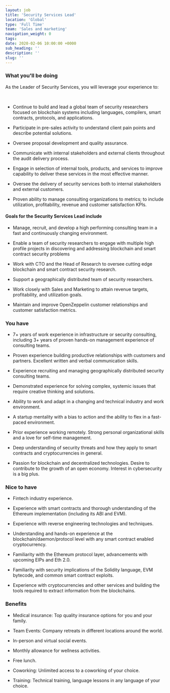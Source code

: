 ```yaml
---
layout: job
title: 'Security Services Lead'
location: 'Global'
type: 'Full Time'
team: 'Sales and marketing'
navigation_weight: 0
tags:
date: 2020-02-06 10:00:00 +0000
sub_heading: ''
description: ''
slug: ''
---
```


<div class="requirements">
  <h3 class="job-description-title">What you'll be doing</h3>
  <p>As the Leader of Security Services, you will leverage your experience to:</p>
  <br>
</div>

<div class="requirements">
  <ul>
    <li><p>
      Continue to build and lead a global team of security researchers focused on blockchain systems including languages, compilers, smart contracts, protocols, and applications.
    </p></li>
    <li><p>
      Participate in pre-sales activity to understand client pain points and describe potential solutions.
    </p></li>
    <li><p>
      Oversee proposal development and quality assurance.
    </p></li>
    <li><p>
      Communicate with internal stakeholders and external clients throughout the audit delivery process.
    </p></li>
    <li><p>
      Engage in selection of internal tools, products, and services to improve capability to deliver these services in the most effective manner.
    </p></li>
    <li><p>
      Oversee the delivery of security services both to internal stakeholders and external customers.
    </p></li>
    <li><p>
      Proven ability to manage consulting organizations to metrics; to include utilization, profitability, revenue and customer satisfaction KPIs.
    </p></li>
  </ul>
</div>

<div class="requirements">
  <h4 class="job-description-title">Goals for the Security Services Lead include</h4>
  <ul>
    <li><p>
      Manage, recruit, and develop a high performing consulting team in a fast and continuously changing environment.
    </p></li>
    <li><p>
      Enable a team of security researchers to engage with multiple high profile projects in discovering and addressing blockchain and smart contract security problems 
    </p></li>
    <li><p>
      Work with CTO and the Head of Research to oversee cutting edge blockchain and smart contract security research.
    </p></li>
    <li><p>
      Support a geographically distributed team of security researchers.
    </p></li>
    <li><p>
      Work closely with Sales and Marketing to attain revenue targets, profitability, and utilization goals.
    </p></li>
    <li><p>
      Maintain and improve OpenZeppelin customer relationships and customer satisfaction metrics.
    </p></li>
  </ul>
</div>

<div class="requirements">
  <h3 class="job-description-title">You have</h3>
  <ul>
    <li><p>
      7+ years of work experience in infrastructure or security consulting, including 3+ years of proven hands-on management experience of consulting teams.
    </p></li>
    <li><p>
      Proven experience building productive relationships with customers and partners. Excellent written and verbal communication skills.
    </p></li>
    <li><p>
      Experience recruiting and managing geographically distributed security consulting teams.
    </p></li>
    <li><p>
      Demonstrated experience for solving complex, systemic issues that require creative thinking and solutions.
    </p></li>
    <li><p>
      Ability to work and adapt in a changing and technical industry and work environment.
    </p></li>
    <li><p>
      A startup mentality with a bias to action and the ability to flex in a fast-paced environment.
    </p></li>
    <li><p>
      Prior experience working remotely. Strong personal organizational skills and a love for self-time management.
    </p></li>
    <li><p>
      Deep understanding of security threats and how they apply to smart contracts and cryptocurrencies in general.
    </p></li>
    <li><p>
      Passion for blockchain and decentralized technologies. Desire to contribute to the growth of an open economy. Interest in cybersecurity is a big plus.
    </p></li>
  </ul>
</div>

<div class="requirements">
  <h3 class="job-description-title">Nice to have</h3>
  <ul>
    <li><p>
      Fintech industry experience.
    </p></li>
    <li><p>
      Experience with smart contracts and thorough understanding of the Ethereum implementation (including its ABI and EVM).
    </p></li>
    <li><p>
      Experience with reverse engineering technologies and techniques.
    </p></li>
    <li><p>
      Understanding and hands-on experience at the blockchain/daemon/protocol level with any smart contract enabled cryptocurrency.
    </p></li>
    <li><p>
      Familiarity with the Ethereum protocol layer, advancements with upcoming EIPs and Eth 2.0.
    </p></li>
    <li><p>
      Familiarity with security implications of the Solidity language, EVM bytecode, and common smart contract exploits.
    </p></li>
    <li><p>
      Experience with cryptocurrencies and other services and building the tools required to extract information from the blockchains.
    </p></li>
  </ul>
</div>

<div class="requirements">
  <h3 class="job-description-title">Benefits</h3>
  <ul>
    <li><p>
      Medical insurance: Top quality insurance options for you and your family. 
    </p></li>
    <li><p>
      Team Events: Company retreats in different locations around the world.
    </p></li>
    <li><p>
      In-person and virtual social events.
    </p></li>
    <li><p>
      Monthly allowance for wellness activities.
    </p></li>
    <li><p>
      Free lunch.
    </p></li>
    <li><p>
      Coworking: Unlimited access to a coworking of your choice.
    </p></li>
    <li><p>
      Training: Technical training, language lessons in any language of your choice.
    </p></li>
  </ul>
</div>
